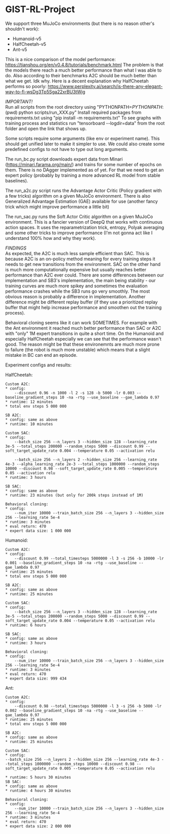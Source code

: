 # GIST-RL-Project

We support three MuJoCo environments (but there is no reason other's shouldn't work):
* Humanoid-v5
* HalfCheetah-v5
* Ant-v5

This is a nice comparison of the model performance: https://tianshou.org/en/v0.4.8/tutorials/benchmark.html
The problem is that the models there reach a much better performance than what I was able to do. Also according to their benchmarks A2C should be much better than what we get. Idk why.
Here is a decent explanation why HalfCheetah performs so poorly: https://www.perplexity.ai/search/is-there-any-elegant-way-to-fi-wsDg3Tp5Sga22xrBU3tWjg

*IMPORTANT!* <br>
Run all scripts from the root directory using "PYTHONPATH=$PYTHONPATH:$(pwd) python scripts/run_XXX.py"
Install required packages from requirements.txt using "pip install -m requirements.txt"
To see graphs with training process and statistics run "tensorboard --logdir=data" from the root folder and open the link that shows up.

Some scripts require some arguments (like env or experiment name). This should get unified later to make it simpler to use. We could also create some predefined configs to not have to type out long arguments.

The run_bc.py script downloads expert data from Minari (https://minari.farama.org/main/) and trains for some number of epochs on them. There is no DAgger implemented as of yet. For that we need to get an expert policy (probably by training a more advanced RL model from stable baselines).

The run_a2c.py script runs the Advantage Actor Critic (Policy gradient with a few tricks) algorithm on a given MuJoCo environment. There is also Generalized Advantage Estimation (GAE) available for use (another fancy trick which might improve performance a little bit)

The run_sac.py runs the Soft Actor Critic algorithm on a given MuJoCo environment. This is a fancier version of DeepQ that works with continuous action spaces. It uses the reparametrization trick, entropy, Polyak averaging and some other tricks to improve performance (I'm not gonna act like I understand 100% how and why they work).

*FINDINGS* <br>
As expected, the A2C is much less sample efficient than SAC. This is because A2C is an on-policy method meaning for every training steps it needs to get new transitions from the environment. SAC on the other hand is much more computationally expensive but usually reaches better performance than A2C ever could. There are some differences between our implementation and SB3's implementation, the main being stability - our training curves are much more spikey and sometimes the evaluation performance crashes while the SB3 runs go very smoothly. The most obvious reason is probably a difference in implementation. Another difference might be different replay buffer (if they use a prioritized replay buffer that might help increase performance and smoothen out the training process).

Behavioral cloning seems like it can work SOMETIMES. For example with the Ant environment it reached much better performance than SAC or A2C with "only" 1M expert transitions in quite a short time. On the Humanoid and especially HalfCheetah especially we can see that the performance wasn't good. The reason might be that these environemnts are much more prone to failure (the robot is much more unstable) which means that a slight mistake in BC can end an episode.

Experiment configs and results:

HalfCheetah:

    Custom A2C:
    * config:
        --discount 0.96 -n 1000 -l 2 -s 128 -b 5000 -lr 0.003 --baseline_gradient_steps 10 -na -rtg --use_baseline --gae_lambda 0.97
    * runtime: 12 minutes
    * total env steps 5 000 000

    SB A2C:
    * config: same as above
    * runtime: 10 minutes

    Custom SAC:
    * config:
        --batch_size 256 --n_layers 3 --hidden_size 128 --learning_rate 3e-5 --total_steps 200000 --random_steps 5000 --discount 0.99 --soft_target_update_rate 0.004 --temperature 0.05 --activation relu
        
        --batch_size 256 --n_layers 2 --hidden_size 256 --learning_rate 4e-3 --alpha_learning_rate 2e-3 --total_steps 1000000 --random_steps 10000 --discount 0.98 --soft_target_update_rate 0.005 --temperature 0.05 --activation relu
    * runtime: 3 hours

    SB SAC:
    * config: same as above
    * runtime: 23 minutes (but only for 200k steps instead of 1M)

    Behavioral cloning:
    * config:
        --num_iter 10000 --train_batch_size 256 --n_layers 3 --hidden_size 256 --learning_rate 5e-4
    * runtime: 3 minutes
    * eval return: 470
    * expert data size: 1 000 000

Humanoid:

    Custom A2C:
    * config:
        --discount 0.99 --total_timesteps 5000000 -l 3 -s 256 -b 10000 -lr 0.001 --baseline_gradient_steps 10 -na -rtg --use_baseline --gae_lambda 0.97
    * runtime: 25 minutes
    * total env steps 5 000 000

    SB A2C:
    * config: same as above
    * runtime: 25 minutes

    Custom SAC:
    * config:
        --batch_size 256 --n_layers 3 --hidden_size 128 --learning_rate 3e-5 --total_steps 200000 --random_steps 5000 --discount 0.99 --soft_target_update_rate 0.004 --temperature 0.05 --activation relu
    * runtime: 6 hours

    SB SAC:
    * config: same as above
    * runtime: 3 hours

    Behavioral cloning:
    * config:
        --num_iter 10000 --train_batch_size 256 --n_layers 3 --hidden_size 256 --learning_rate 5e-4
    * runtime: 3 minutes
    * eval return: 470
    * expert data size: 999 434

Ant:

    Custom A2C:
    * config:
        --discount 0.98 --total_timesteps 5000000 -l 3 -s 256 -b 5000 -lr 0.002 --baseline_gradient_steps 10 -na -rtg --use_baseline --gae_lambda 0.97
    * runtime: 25 minutes
    * total env steps 5 000 000

    SB A2C:
    * config: same as above
    * runtime: 25 minutes

    Custom SAC:
    * config:
    --batch_size 256 --n_layers 2 --hidden_size 256 --learning_rate 4e-3 --total_steps 1000000 --random_steps 10000 --discount 0.98 --soft_target_update_rate 0.005 --temperature 0.05 --activation relu

    * runtime: 5 hours 30 minutes
    SB SAC:
    * config: same as above
    * runtime: 4 hours 30 minutes

    Behavioral cloning:
    * config:
        --num_iter 10000 --train_batch_size 256 --n_layers 3 --hidden_size 256 --learning_rate 5e-4
    * runtime: 3 minutes
    * eval return: 470
    * expert data size: 2 000 000